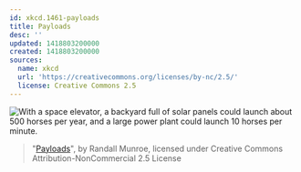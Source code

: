 ```yaml
---
id: xkcd.1461-payloads
title: Payloads
desc: ''
updated: 1418803200000
created: 1418803200000
sources:
  name: xkcd
  url: 'https://creativecommons.org/licenses/by-nc/2.5/'
  license: Creative Commons 2.5
---
```

![With a space elevator, a backyard full of solar panels could launch about 500 horses per year, and a large power plant could launch 10 horses per minute.](https://imgs.xkcd.com/comics/payloads.png)
> "[Payloads](https://xkcd.com/1461/)", by Randall Munroe, licensed under Creative Commons Attribution-NonCommercial 2.5 License
